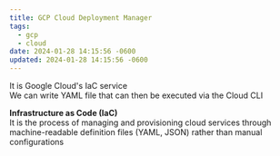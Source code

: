 ```yaml
---
title: GCP Cloud Deployment Manager
tags:
  - gcp
  - cloud
date: 2024-01-28 14:15:56 -0600
updated: 2024-01-28 14:15:56 -0600
---
```


It is Google Cloud's IaC service  
We can write YAML file that can then be executed via the Cloud CLI

**Infrastructure as Code (IaC)**  
It is the process of managing and provisioning cloud services through machine-readable definition files (YAML, JSON) rather than manual configurations
